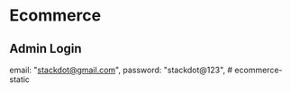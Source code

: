 # Ecommerce

## Admin Login

email: "stackdot@gmail.com",
password: "stackdot@123",
#   e c o m m e r c e - s t a t i c  
 